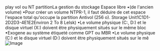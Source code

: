 play vol ou NT partitionLa gestion du stockage
Espace libre
•(de l'ancien volume)
•Pour créer un volume NTPR-1, il faut déduire de cet espace l'espace total qu'occupe la partition Antivol (256 o).
Storage
Unit1C1D1-2D2D3-4E1E2Environ 2 To
8
LeIsk)
•Le volume physique (C:\, D:\) et le disque virtuel (X:\) doivent 	être physiquement situés sur le même bloc
•Exogene au système étiqueté comme GPT ou MBR
•Le volume physique (C:\) et le disque virtuel (D:\) doivent 	être physiquement situés sur le mê![Image](image10.png)